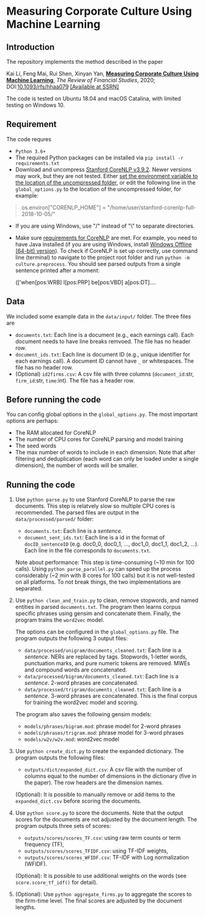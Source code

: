 # Measuring Corporate Culture Using Machine Learning

## Introduction

The repository implements the method described in the paper

Kai Li, Feng Mai, Rui Shen, Xinyan Yan, [__Measuring Corporate Culture Using Machine Learning__](https://academic.oup.com/rfs/advance-article-abstract/doi/10.1093/rfs/hhaa079/5869446?redirectedFrom=fulltext), _The Review of Financial Studies_, 2020; DOI:[10.1093/rfs/hhaa079](http://dx.doi.org/10.1093/rfs/hhaa079)
[[Available at SSRN]](https://papers.ssrn.com/sol3/papers.cfm?abstract_id=3256608)

The code is tested on Ubuntu 18.04 and macOS Catalina, with limited testing on Windows 10.

## Requirement

The code requres

- `Python 3.6+`
- The required Python packages can be installed via `pip install -r requirements.txt`
- Download and uncompress [Stanford CoreNLP v3.9.2](http://nlp.stanford.edu/software/stanford-corenlp-full-2018-10-05.zip). Newer versions may work, but they are not tested. Either [set the environment variable to the location of the uncompressed folder](https://stanfordnlp.github.io/stanfordnlp/corenlp_client.html), or edit the following line in the `global_options.py` to the location of the uncompressed folder, for example:

> os.environ["CORENLP_HOME"] = "/home/user/stanford-corenlp-full-2018-10-05/"

- If you are using Windows, use "/" instead of "\\" to separate directories.
- Make sure [requirements for CoreNLP](https://stanfordnlp.github.io/CoreNLP/) are met. For example, you need to have Java installed (if you are using Windows, install [Windows Offline (64-bit) version](https://java.com/en/download/manual.jsp)). To check if CoreNLP is set up correctly, use command line (terminal) to navigate to the project root folder and run `python -m culture.preprocess`. You should see parsed outputs from a single sentence printed after a moment:

  (['when[pos:WRB] I[pos:PRP] be[pos:VBD] a[pos:DT]....

## Data

We included some example data in the `data/input/` folder. The three files are

- `documents.txt`: Each line is a document (e.g., each earnings call). Each document needs to have line breaks remvoed. The file has no header row.
- `document_ids.txt`: Each line is document ID (e.g., unique identifier for each earnings call). A document ID cannot have `_` or whitespaces. The file has no header row.
- (Optional) `id2firms.csv`: A csv file with three columns (`document_id`:str, `firm_id`:str, `time`:int). The file has a header row.

## Before running the code

You can config global options in the `global_options.py`. The most important options are perhaps:

- The RAM allocated for CoreNLP
- The number of CPU cores for CoreNLP parsing and model training
- The seed words
- The max number of words to include in each dimension. Note that after filtering and deduplication (each word can only be loaded under a single dimension), the number of words will be smaller.

## Running the code

1. Use `python parse.py` to use Stanford CoreNLP to parse the raw documents. This step is relatvely slow so multiple CPU cores is recommended. The parsed files are output in the `data/processed/parsed/` folder:

   - `documents.txt`: Each line is a *sentence*.
   - `document_sent_ids.txt`: Each line is a id in the format of `docID_sentenceID` (e.g. doc0_0, doc0_1, ..., doc1_0, doc1_1, doc1_2, ...). Each line in the file corresponds to `documents.txt`.

   Note about performance: This step is time-consuming (~10 min for 100 calls). Using `python parse_parallel.py` can speed up the process considerably (~2 min with 8 cores for 100 calls) but it is not well-tested on all platforms. To not break things, the two implementations are separated.
2. Use `python clean_and_train.py` to clean, remove stopwords, and named entities in parsed `documents.txt`. The program then learns corpus specific phrases using gensim and concatenate them. Finally, the program trains the `word2vec` model.

   The options can be configured in the `global_options.py` file. The program outputs the following 3 output files:

   - `data/processed/unigram/documents_cleaned.txt`: Each line is a *sentence*. NERs are replaced by tags. Stopwords, 1-letter words, punctuation marks, and pure numeric tokens are removed. MWEs and compound words are concatenated.
   - `data/processed/bigram/documents_cleaned.txt`: Each line is a *sentence*. 2-word phrases are concatenated.
   - `data/processed/trigram/documents_cleaned.txt`: Each line is a *sentence*. 3-word phrases are concatenated. This is the final corpus for training the word2vec model and scoring.

   The program also saves the following gensim models:

   - `models/phrases/bigram.mod`: phrase model for 2-word phrases
   - `models/phrases/trigram.mod`: phrase model for 3-word phrases
   - `models/w2v/w2v.mod`: word2vec model
3. Use `python create_dict.py` to create the expanded dictionary. The program outputs the following files:

   - `outputs/dict/expanded_dict.csv`: A csv file with the number of columns equal to the number of dimensions in the dictionary (five in the paper). The row headers are the dimension names.

   (Optional): It is possible to manually remove or add items to the `expanded_dict.csv` before scoring the documents.
4. Use `python score.py` to score the documents. Note that the output scores for the documents are not adjusted by the document length. The program outputs three sets of scores:

   - `outputs/scores/scores_TF.csv`: using raw term counts or term frequency (TF),
   - `outputs/scores/scores_TFIDF.csv`: using TF-IDF weights,
   - `outputs/scores/scores_WFIDF.csv`: TF-IDF with Log normalization (WFIDF).

   (Optional): It is possible to use additional weights on the words (see `score.score_tf_idf()` for detail).
5. (Optional): Use `python aggregate_firms.py` to aggregate the scores to the firm-time level. The final scores are adjusted by the document lengths.
